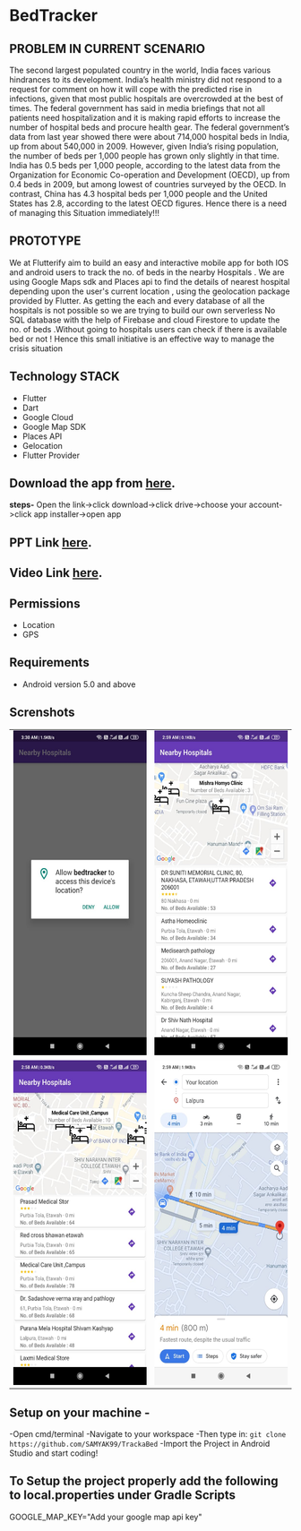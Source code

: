 # BedTracker

## PROBLEM IN CURRENT SCENARIO 
The second largest populated country in the world, India faces various hindrances to its development. India’s health ministry did not respond to a request for comment on how it will cope with the predicted rise in infections, given that most public hospitals are overcrowded at the best of times. The federal government has said in media briefings that not all patients need hospitalization and it is making rapid efforts to increase the number of hospital beds and procure health gear.
The federal government’s data from last year showed there were about 714,000 hospital beds in India, up from about 540,000 in 2009. However, given India’s rising population, the number of beds per 1,000 people has grown only slightly in that time.
India has 0.5 beds per 1,000 people, according to the latest data from the Organization for Economic Co-operation and Development (OECD), up from 0.4 beds in 2009, but among lowest of countries surveyed by the OECD. In contrast, China has 4.3 hospital beds per 1,000 people and the United States has 2.8, according to the latest OECD figures.
Hence there is a need of managing this Situation immediately!!!

## PROTOTYPE 
We at Flutterify aim to build an easy and interactive mobile app for both IOS and android users  to track the no. of beds in the nearby Hospitals .
We are using Google  Maps sdk and Places api to find the details of nearest hospital depending upon the user's current  location , using the geolocation package provided by Flutter. As getting the each and every database of all the hospitals is not possible so we are trying to build our own  serverless No SQL  database with the help of   Firebase and cloud Firestore to update the no. of beds .Without going to hospitals users can check  if there is available bed or not !
Hence this small initiative is an effective way to manage the crisis situation 

## Technology STACK

-	Flutter
-	Dart
-	Google Cloud
-	Google Map SDK
-	Places API
-	Gelocation
-	Flutter Provider


## Download the app from [here](https://drive.google.com/file/d/1enrScf2CDmYGD81dje_Ad9NaIKi71cdi/view?usp=sharing).
**steps-** Open the link->click download->click drive->choose your account->click app installer->open app

## PPT Link [here](https://drive.google.com/file/d/1Zo3vQEyWtaTKNXwLose2pGjjssvL3GdD/view?usp=sharing).

## Video Link [here](https://youtu.be/u2Gm5v7YxDI).


## Permissions

* Location
* GPS

## Requirements
* Android version 5.0 and above


## Screnshots 
<table>
  <tr>
    <td><img src="./Screenshots/44.jpeg" height = "580" width="300"></td>
    <td><img src="./Screenshots/22.jpeg" height = "580" width="300"></td>
  </tr>
  <tr>
    <td><img src="./Screenshots/11.jpeg" height = "580" width="300"></td>
    <td><img src="./Screenshots/33.jpeg" height = "580" width="300"></td>   
  </tr>
</table>

## Setup on your machine - 

-Open cmd/terminal
-Navigate to your workspace
-Then type in: ```git clone https://github.com/SAMYAK99/TrackaBed```
-Import the Project in Android Studio and start coding!

## To Setup the project properly add the following to local.properties under Gradle Scripts

GOOGLE_MAP_KEY="Add your google map api key"
